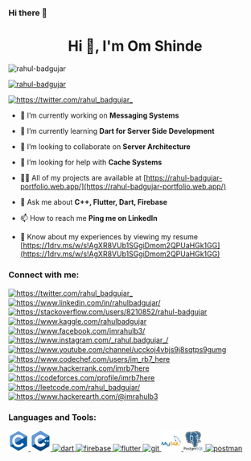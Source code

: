 ### Hi there 👋

<!--
**Omkrishnashinde/Omkrishnashinde** is a ✨ _special_ ✨ repository because its `README.md` (this file) appears on your GitHub profile.

Here are some ideas to get you started:

- 🔭 I’m currently working on ...
- 🌱 I’m currently learning ...
- 👯 I’m looking to collaborate on ...
- 🤔 I’m looking for help with ...
- 💬 Ask me about ...
- 📫 How to reach me: ...
- 😄 Pronouns: ...
- ⚡ Fun fact: ...
-->
<h1 align="center">Hi 👋, I'm Om Shinde</h1>

<p align="left"> <img src="https://komarev.com/ghpvc/?username=rahul-badgujar&label=Profile%20views&color=0e75b6&style=flat" alt="rahul-badgujar" /> </p>

<p align="left"> <a href="https://github.com/ryo-ma/github-profile-trophy"><img src="https://github-profile-trophy.vercel.app/?username=rahul-badgujar" alt="rahul-badgujar" /></a> </p>

<p align="left"> <a href="https://twitter.com/rahul_badgujar_" target="blank"><img src="https://img.shields.io/twitter/follow/imrb7here?logo=twitter&style=for-the-badge" alt="https://twitter.com/rahul_badgujar_" /></a> </p>

- 🔭 I’m currently working on **Messaging Systems**

- 🌱 I’m currently learning **Dart for Server Side Development**

- 👯 I’m looking to collaborate on **Server Architecture**

- 🤝 I’m looking for help with **Cache Systems**

- 👨‍💻 All of my projects are available at [https://rahul-badgujar-portfolio.web.app/](https://rahul-badgujar-portfolio.web.app/)

- 💬 Ask me about **C++, Flutter, Dart, Firebase**

- 📫 How to reach me **Ping me on LinkedIn**

- 📄 Know about my experiences by viewing my resume [https://1drv.ms/w/s!AgXR8VUb1SGgiDmom2QPUaHGk1GG](https://1drv.ms/w/s!AgXR8VUb1SGgiDmom2QPUaHGk1GG)

<h3 align="left">Connect with me:</h3>
<p align="left">
<a href="https://twitter.com/rahul_badgujar_" target="blank"><img align="center" src="https://raw.githubusercontent.com/rahuldkjain/github-profile-readme-generator/master/src/images/icons/Social/twitter.svg" alt="https://twitter.com/rahul_badgujar_" height="30" width="40" /></a>
<a href="https://linkedin.com/in/https://www.linkedin.com/in/rahulbadgujar/" target="blank"><img align="center" src="https://raw.githubusercontent.com/rahuldkjain/github-profile-readme-generator/master/src/images/icons/Social/linked-in-alt.svg" alt="https://www.linkedin.com/in/rahulbadgujar/" height="30" width="40" /></a>
<a href="https://stackoverflow.com/users/https://stackoverflow.com/users/8210852/rahul-badgujar" target="blank"><img align="center" src="https://raw.githubusercontent.com/rahuldkjain/github-profile-readme-generator/master/src/images/icons/Social/stack-overflow.svg" alt="https://stackoverflow.com/users/8210852/rahul-badgujar" height="30" width="40" /></a>
<a href="https://kaggle.com/https://www.kaggle.com/rahulbadgujar" target="blank"><img align="center" src="https://raw.githubusercontent.com/rahuldkjain/github-profile-readme-generator/master/src/images/icons/Social/kaggle.svg" alt="https://www.kaggle.com/rahulbadgujar" height="30" width="40" /></a>
<a href="https://fb.com/https://www.facebook.com/imrahulb3/" target="blank"><img align="center" src="https://raw.githubusercontent.com/rahuldkjain/github-profile-readme-generator/master/src/images/icons/Social/facebook.svg" alt="https://www.facebook.com/imrahulb3/" height="30" width="40" /></a>
<a href="https://instagram.com/https://www.instagram.com/_rahul.badgujar_/" target="blank"><img align="center" src="https://raw.githubusercontent.com/rahuldkjain/github-profile-readme-generator/master/src/images/icons/Social/instagram.svg" alt="https://www.instagram.com/_rahul.badgujar_/" height="30" width="40" /></a>
<a href="https://www.youtube.com/c/https://www.youtube.com/channel/ucckoj4vbjs9j8sqtps9gumg" target="blank"><img align="center" src="https://raw.githubusercontent.com/rahuldkjain/github-profile-readme-generator/master/src/images/icons/Social/youtube.svg" alt="https://www.youtube.com/channel/ucckoj4vbjs9j8sqtps9gumg" height="30" width="40" /></a>
<a href="https://www.codechef.com/users/https://www.codechef.com/users/im_rb7_here" target="blank"><img align="center" src="https://cdn.jsdelivr.net/npm/simple-icons@3.1.0/icons/codechef.svg" alt="https://www.codechef.com/users/im_rb7_here" height="30" width="40" /></a>
<a href="https://www.hackerrank.com/https://www.hackerrank.com/imrb7here" target="blank"><img align="center" src="https://raw.githubusercontent.com/rahuldkjain/github-profile-readme-generator/master/src/images/icons/Social/hackerrank.svg" alt="https://www.hackerrank.com/imrb7here" height="30" width="40" /></a>
<a href="https://codeforces.com/profile/https://codeforces.com/profile/imrb7here" target="blank"><img align="center" src="https://cdn.jsdelivr.net/npm/simple-icons@3.0.1/icons/codeforces.svg" alt="https://codeforces.com/profile/imrb7here" height="30" width="40" /></a>
<a href="https://www.leetcode.com/https://leetcode.com/rahul_badgujar/" target="blank"><img align="center" src="https://raw.githubusercontent.com/rahuldkjain/github-profile-readme-generator/master/src/images/icons/Social/leet-code.svg" alt="https://leetcode.com/rahul_badgujar/" height="30" width="40" /></a>
<a href="https://www.hackerearth.com/https://www.hackerearth.com/@imrahulb3" target="blank"><img align="center" src="https://raw.githubusercontent.com/rahuldkjain/github-profile-readme-generator/master/src/images/icons/Social/hackerearth.svg" alt="https://www.hackerearth.com/@imrahulb3" height="30" width="40" /></a>
</p>

<h3 align="left">Languages and Tools:</h3>
<p align="left"> <a href="https://www.cprogramming.com/" target="_blank"> <img src="https://raw.githubusercontent.com/devicons/devicon/master/icons/c/c-original.svg" alt="c" width="40" height="40"/> </a> <a href="https://www.w3schools.com/cpp/" target="_blank"> <img src="https://raw.githubusercontent.com/devicons/devicon/master/icons/cplusplus/cplusplus-original.svg" alt="cplusplus" width="40" height="40"/> </a> <a href="https://dart.dev" target="_blank"> <img src="https://www.vectorlogo.zone/logos/dartlang/dartlang-icon.svg" alt="dart" width="40" height="40"/> </a> <a href="https://firebase.google.com/" target="_blank"> <img src="https://www.vectorlogo.zone/logos/firebase/firebase-icon.svg" alt="firebase" width="40" height="40"/> </a> <a href="https://flutter.dev" target="_blank"> <img src="https://www.vectorlogo.zone/logos/flutterio/flutterio-icon.svg" alt="flutter" width="40" height="40"/> </a> <a href="https://git-scm.com/" target="_blank"> <img src="https://www.vectorlogo.zone/logos/git-scm/git-scm-icon.svg" alt="git" width="40" height="40"/> </a> <a href="https://www.mysql.com/" target="_blank"> <img src="https://raw.githubusercontent.com/devicons/devicon/master/icons/mysql/mysql-original-wordmark.svg" alt="mysql" width="40" height="40"/> </a> <a href="https://www.postgresql.org" target="_blank"> <img src="https://raw.githubusercontent.com/devicons/devicon/master/icons/postgresql/postgresql-original-wordmark.svg" alt="postgresql" width="40" height="40"/> </a> <a href="https://postman.com" target="_blank"> <img src="https://www.vectorlogo.zone/logos/getpostman/getpostman-icon.svg" alt="postman" width="40" height="40"/> </a> </p>
